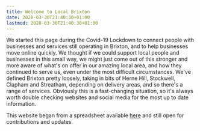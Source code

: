 ```yaml
---
title: Welcome to Local Brixton
date: 2020-03-30T21:40:30+01:00
lastmod: 2020-03-30T21:40:30+01:00
---
```


We started this page during the Covid-19 Lockdown to connect people with businesses and services still operating in Brixton, and to help businesses move online quickly. We thought if we could support local people and businesses in this small way, we might just come out of this stronger and more aware of what's on offer in our amazing local area, and how they continued to serve us, even under the most difficult circumstances. We've defined Brixton pretty loosely, taking in bits of Herne Hill, Stockwell, Clapham and Streatham, depending on delivery areas, and so there's a range of services. Obviously this is a fast-changing situation, so it's always worth double checking websites and social media for the most up to date information. 

This website began from a spreadsheet available [here](https://docs.google.com/spreadsheets/d/1gm4Yh-aUTgnsWBjMQYo55qbSetO0XDUXgl5yH7aN0jM/edit?usp=sharing) and still open for contributions and updates.
